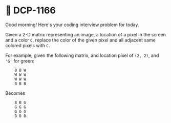 # **📌 DCP-1166** 

Good morning! Here's your coding interview problem for today.

Given a 2-D matrix representing an image, a location of a pixel in the screen and a color `C`, replace the color of the given pixel and all adjacent same colored pixels with `C`.

For example, given the following matrix, and location pixel of `(2, 2)`, and `'G'` for green:

        B B W
        W W W
        W W W
        B B B

Becomes

        B B G
        G G G
        G G G
        B B B